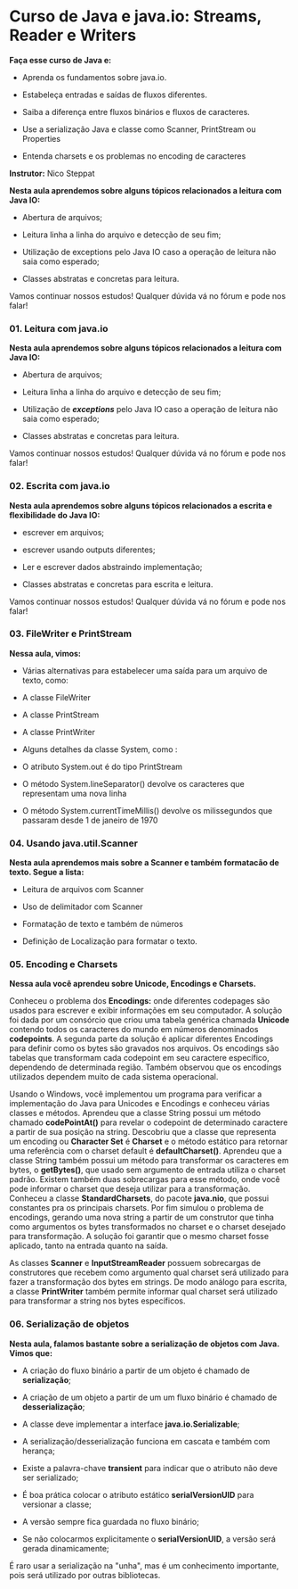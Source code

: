 # Curso de Java e java.io: Streams, Reader e Writers

**Faça esse curso de Java e:**

- Aprenda os fundamentos sobre java.io.

- Estabeleça entradas e saídas de fluxos diferentes.

- Saiba a diferença entre fluxos binários e fluxos de caracteres.

- Use a serialização Java e classe como Scanner, PrintStream ou Properties

- Entenda charsets e os problemas no encoding de caracteres

**Instrutor:** Nico Steppat

**Nesta aula aprendemos sobre alguns tópicos relacionados a leitura com Java IO:**

- Abertura de arquivos;

- Leitura linha a linha do arquivo e detecção de seu fim;

- Utilização de exceptions pelo Java IO caso a operação de leitura não saia como esperado;

- Classes abstratas e concretas para leitura.

Vamos continuar nossos estudos! Qualquer dúvida vá no fórum e pode nos falar!

### 01. Leitura com java.io

**Nesta aula aprendemos sobre alguns tópicos relacionados a leitura com Java IO:**

- Abertura de arquivos;

- Leitura linha a linha do arquivo e detecção de seu fim;

- Utilização de ***exceptions*** pelo Java IO caso a operação de leitura não saia como esperado;

- Classes abstratas e concretas para leitura.

Vamos continuar nossos estudos! Qualquer dúvida vá no fórum e pode nos falar!

### 02. Escrita com java.io

**Nesta aula aprendemos sobre alguns tópicos relacionados a escrita e flexibilidade do Java IO:**

- escrever em arquivos;

- escrever usando outputs diferentes;

- Ler e escrever dados abstraindo implementação;

- Classes abstratas e concretas para escrita e leitura.

Vamos continuar nossos estudos! Qualquer dúvida vá no fórum e pode nos falar!

### 03. FileWriter e PrintStream

**Nessa aula, vimos:**

- Várias alternativas para estabelecer uma saída para um arquivo de texto, como:

 - A classe FileWriter
 - A classe PrintStream
 - A classe PrintWriter

- Alguns detalhes da classe System, como :

 - O atributo System.out é do tipo PrintStream

 - O método System.lineSeparator() devolve os caracteres que representam uma nova linha
 
 - O método System.currentTimeMillis() devolve os milissegundos que passaram desde 1 de janeiro de 1970

 ### 04. Usando java.util.Scanner

**Nesta aula aprendemos mais sobre a Scanner e também formatacão de texto. Segue a lista:**

- Leitura de arquivos com Scanner

- Uso de delimitador com Scanner

- Formatação de texto e também de números

- Definição de Localização para formatar o texto.

### 05.  Encoding e Charsets

**Nessa aula você aprendeu sobre Unicode, Encodings e Charsets.**

Conheceu o problema dos **Encodings:** onde diferentes codepages são usados para escrever e exibir informações em seu computador. A solução foi dada por um consórcio que criou uma tabela genérica chamada **Unicode** contendo todos os caracteres do mundo em números denominados **codepoints**. A segunda parte da solução é aplicar diferentes Encodings para definir como os bytes são gravados nos arquivos. Os encodings são tabelas que transformam cada codepoint em seu caractere específico, dependendo de determinada região. Também observou que os encodings utilizados dependem muito de cada sistema operacional.

Usando o Windows, você implementou um programa para verificar a implementação do Java para Unicodes e Encodings e conheceu várias classes e métodos. Aprendeu que a classe String possui um método chamado **codePointAt()** para revelar o codepoint de determinado caractere a partir de sua posição na string. Descobriu que a classe que representa um encoding ou **Character Set** é **Charset** e o método estático para retornar uma referência com o charset default é **defaultCharset()**. Aprendeu que a classe String também possui um método para transformar os caracteres em bytes, o **getBytes()**, que usado sem argumento de entrada utiliza o charset padrão. Existem também duas sobrecargas para esse método, onde você pode informar o charset que deseja utilizar para a transformação. Conheceu a classe **StandardCharsets**, do pacote **java.nio**, que possui constantes pra os principais charsets. Por fim simulou o problema de encodings, gerando uma nova string a partir de um construtor que tinha como argumentos os bytes transformados no charset e o charset desejado para transformação. A solução foi garantir que o mesmo charset fosse aplicado, tanto na entrada quanto na saída.

As classes **Scanner** e **InputStreamReader** possuem sobrecargas de construtores que recebem como argumento qual charset será utilizado para fazer a transformação dos bytes em strings. De modo análogo para escrita, a classe **PrintWriter** também permite informar qual charset será utilizado para transformar a string nos bytes específicos.

### 06. Serialização de objetos

**Nesta aula, falamos bastante sobre a serialização de objetos com Java. Vimos que:**

- A criação do fluxo binário a partir de um objeto é chamado de **serialização**;

- A criação de um objeto a partir de um um fluxo binário é chamado de **desserialização**;

- A classe deve implementar a interface **java.io.Serializable**;

- A serialização/desserialização funciona em cascata e também com herança;

- Existe a palavra-chave **transient** para indicar que o atributo não deve ser serializado;

- É boa prática colocar o atributo estático **serialVersionUID** para versionar a classe;

- A versão sempre fica guardada no fluxo binário;

- Se não colocarmos explicitamente o **serialVersionUID**, a versão será gerada dinamicamente;

É raro usar a serialização na "unha", mas é um conhecimento importante, pois será utilizado por outras bibliotecas.